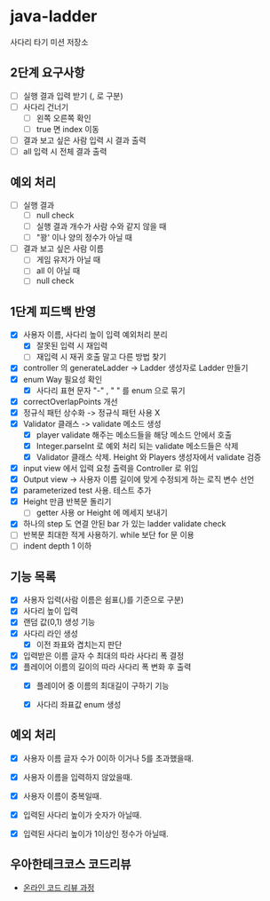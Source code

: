 # java-ladder

사다리 타기 미션 저장소

## 2단계 요구사항
- [ ] 실행 결과 입력 받기 (, 로 구분)
- [ ] 사다리 건너기
  - [ ] 왼쪽 오른쪽 확인
  - [ ] true 면 index 이동
- [ ] 결과 보고 싶은 사람 입력 시 결과 출력
- [ ] all 입력 시 전체 결과 출력

## 예외 처리
- [ ] 실행 결과
  - [ ] null check
  - [ ] 실행 결과 개수가 사람 수와 같지 않을 때
  - [ ] "꽝' 이나 양의 정수가 아닐 때
- [ ] 결과 보고 싶은 사람 이름
  - [ ] 게임 유저가 아닐 때
  - [ ] all 이 아닐 때
  - [ ] null check

## 1단계 피드백 반영
- [x] 사용자 이름, 사다리 높이 입력 예외처리 분리
  - [x] 잘못된 입력 시 재입력
  - [ ] 재입력 시 재귀 호출 말고 다른 방법 찾기
- [x] controller 의 generateLadder -> Ladder 생성자로 Ladder 만들기
- [x] enum Way 필요성 확인
  - [x] 사다리 표현 문자 "-" , " " 를 enum 으로 묶기
- [x] correctOverlapPoints 개선
- [x] 정규식 패턴 상수화 -> 정규식 패턴 사용 X
- [x] Validator 클래스 -> validate 메소드 생성
  - [x] player validate 해주는 메소드들을 해당 메소드 안에서 호출
  - [x] Integer.parseInt 로 예외 처리 되는 validate 메소드들은 삭제
  - [x] Validator 클래스 삭제. Height 와 Players 생성자에서 validate 검증
- [x] input view 에서 입력 요청 출력을 Controller 로 위임
- [x] Output view -> 사용자 이름 길이에 맞게 수정되게 하는 로직 변수 선언
- [x] parameterized test 사용. 테스트 추가 
- [x] Height 만큼 반복문 돌리기
  - [ ] getter 사용 or Height 에 메세지 보내기 
- [x] 하나의 step 도 연결 안된 bar 가 있는 ladder validate check 
- [ ] 반복문 최대한 적게 사용하기. while 보단 for 문 이용
- [ ] indent depth 1 이하

## 기능 목록

- [x] 사용자 입력(사람 이름은 쉼표(,)를 기준으로 구분)
- [x] 사다리 높이 입력
- [x] 랜덤 값(0,1) 생성 기능
- [x] 사다리 라인 생성
  - [x] 이전 좌표와 겹치는지 판단
- [x] 입력받은 이름 글자 수 최대의 따라 사다리 폭 결정
- [x] 플레이어 이름의 길이의 따라 사다리 폭 변화 후 출력
  - [x] 플레이어 중 이름의 최대길이 구하기 기능
  - [x] 사다리 좌표값 enum 생성



## 예외 처리
- [x] 사용자 이름 글자 수가 0이하 이거나 5를 초과했을때.
- [x] 사용자 이름을 입력하지 않았을때.
- [x] 사용자 이름이 중복일때.
- [x] 입력된 사다리 높이가 숫자가 아닐때.
- [x] 입력된 사다리 높이가 1이상인 정수가 아닐때.



## 우아한테크코스 코드리뷰

- [온라인 코드 리뷰 과정](https://github.com/woowacourse/woowacourse-docs/blob/master/maincourse/README.md)
